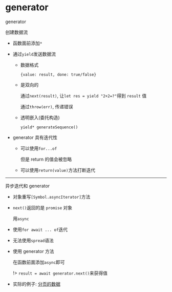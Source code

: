 # generator

generator

创建数据流

- 函数面前添加`*`
- 通过`yield`发送数据流

  - 数据格式

    `{value: result, done: true/false}`

  - 是双向的

    通过`next(result)`, 让`let res = yield "2+2=?"`得到 `result` 值

    通过`throw(err)`, 传递错误

  - 透明嵌入(委托构造)

    `yield* generateSequence()`

- generator 具有迭代性

  - 可以使用`for...of`

    但是 return 的值会被忽略

  - 可以使用`return(value)`方法打断迭代

---

异步迭代和 generator

- 对象重写`[Symbol.asyncIterator]`方法
- `next()`返回的是 `promise` 对象

  用`async`

- 使用`for await ... of`迭代
- 无法使用`spread`语法

- 使用 generator 方法

  在函数前面添加`async`即可

  !> `result = await generator.next()`来获得值

- 实际的例子: [分页的数据](https://zh.javascript.info/async-iterators-generators#shi-ji-de-li-zi-fen-ye-de-shu-ju)
